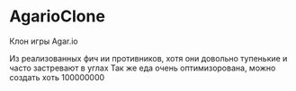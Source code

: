 # AgarioClone
 
Клон игры Agar.io

Из реализованных фич ии противников, хотя они довольно тупенькие и часто застревают в углах
Так же еда очень оптимизорована, можно создать хоть 100000000
